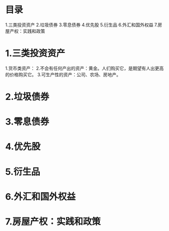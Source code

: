 # 目录
1.三类投资资产
2.垃圾债券
3.零息债券
4.优先股
5.衍生品
6.外汇和国外权益
7.房屋产权：实践和政策

# 1.三类投资资产
1.货币类资产：
2.不会有任何产出的资产：黄金。人们购买它，是期望有人出更高的价格购买它。
3.可生产性的资产：公司、农场、房地产。
# 2.垃圾债券
# 3.零息债券
# 4.优先股
# 5.衍生品
# 6.外汇和国外权益
# 7.房屋产权：实践和政策
